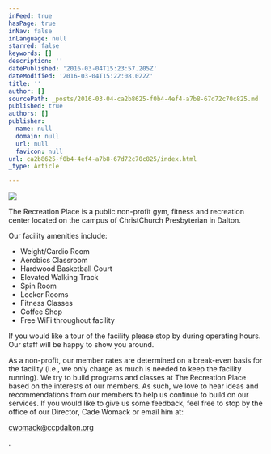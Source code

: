 ```yaml
---
inFeed: true
hasPage: true
inNav: false
inLanguage: null
starred: false
keywords: []
description: ''
datePublished: '2016-03-04T15:23:57.205Z'
dateModified: '2016-03-04T15:22:08.022Z'
title: ''
author: []
sourcePath: _posts/2016-03-04-ca2b8625-f0b4-4ef4-a7b8-67d72c70c825.md
published: true
authors: []
publisher:
  name: null
  domain: null
  url: null
  favicon: null
url: ca2b8625-f0b4-4ef4-a7b8-67d72c70c825/index.html
_type: Article

---
```

![](https://s3-us-west-2.amazonaws.com/the-grid-img/p/ef8bbf338fe0b614a17dd842c3748e236efb4b03.jpg)

The Recreation Place is a public non-profit gym, fitness and recreation center located on the campus of ChristChurch Presbyterian in Dalton.

Our facility amenities include:

* Weight/Cardio Room
* Aerobics Classroom
* Hardwood Basketball Court
* Elevated Walking Track
* Spin Room
* Locker Rooms
* Fitness Classes
* Coffee Shop
* Free WiFi throughout facility

If you would like a tour of the facility please stop by during operating hours. Our staff will be happy to show you around.

As a non-profit, our member rates are determined on a break-even basis for the facility (i.e., we only charge as much is needed to keep the facility running).  We try to build programs and classes at The Recreation Place based on the interests of our members.  As such, we love to hear ideas and recommendations from our members to help us continue to build on our services.  If you would like to give us some feedback, feel free to stop by the office of our Director, Cade Womack or email him at:

[cwomack@ccpdalton.org][0]

.

[0]: mailto:mfranck@ccpdalton.org